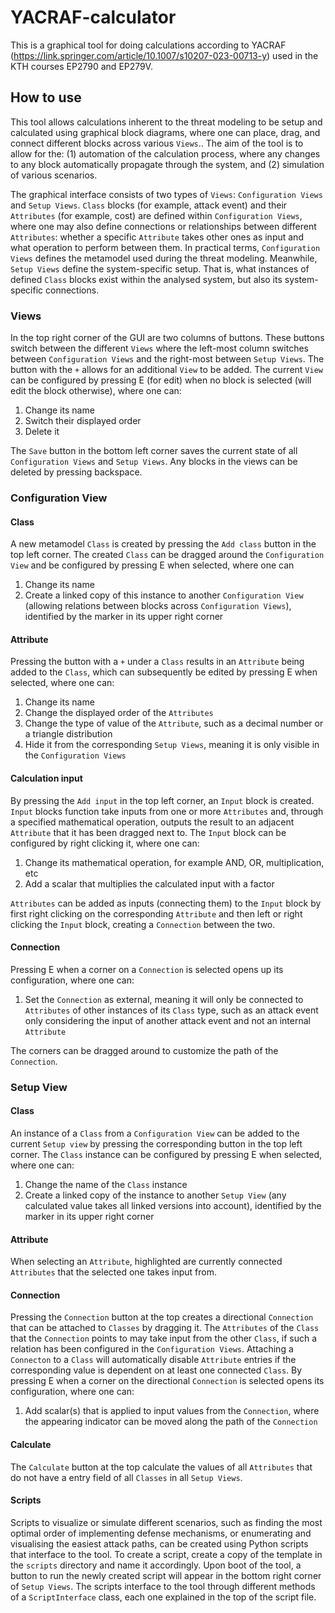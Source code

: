 # YACRAF-calculator

This is a graphical tool for doing calculations according to YACRAF (https://link.springer.com/article/10.1007/s10207-023-00713-y) used in the KTH courses EP2790 and EP279V.

## How to use

This tool allows calculations inherent to the threat modeling to be setup and calculated using graphical block diagrams, where one can place, drag, and connect different blocks across various `Views`.. The aim of the tool is to allow for the: (1) automation of the calculation process, where any changes to any block automatically propagate through the system, and (2) simulation of various scenarios.

The graphical interface consists of two types of `Views`: `Configuration Views` and `Setup Views`. `Class` blocks (for example, attack event) and their `Attributes` (for example, cost) are defined within `Configuration Views`, where one may also define connections or relationships between different `Attributes`: whether a specific `Attribute` takes other ones as input and what operation to perform between them. In practical terms, `Configuration Views` defines the metamodel used during the threat modeling. Meanwhile, `Setup Views` define the system-specific setup. That is, what instances of defined `Class` blocks exist within the analysed system, but also its system-specific connections.

### Views

In the top right corner of the GUI are two columns of buttons. These buttons switch between the different `Views` where the left-most column switches between `Configuration Views` and the right-most between `Setup Views`. The button with the `+` allows for an additional `View` to be added. The current `View` can be configured by pressing E (for edit) when no block is selected (will edit the block otherwise), where one can:

1. Change its name
2. Switch their displayed order
3. Delete it

The `Save` button in the bottom left corner saves the current state of all `Configuration Views` and `Setup Views`. Any blocks in the views can be deleted by pressing backspace.

### Configuration View

#### Class

A new metamodel `Class` is created by pressing the `Add class` button in the top left corner. The created `Class` can be dragged around the `Configuration View` and be configured by pressing E when selected, where one can

1. Change its name
2. Create a linked copy of this instance to another `Configuration View` (allowing relations between blocks across `Configuration Views`), identified by the marker in its upper right corner

#### Attribute

Pressing the button with a `+` under a `Class` results in an `Attribute` being added to the `Class`, which can subsequently be edited by pressing E when selected, where one can:

1. Change its name
2. Change the displayed order of the `Attributes`
3. Change the type of value of the `Attribute`, such as a decimal number or a triangle distribution
4. Hide it from the corresponding `Setup Views`, meaning it is only visible in the `Configuration Views`

#### Calculation input

By pressing the `Add input` in the top left corner, an `Input` block is created. `Input` blocks function take inputs from one or more `Attributes` and, through a specified mathematical operation, outputs the result to an adjacent `Attribute` that it has been dragged next to. The `Input` block can be configured by right clicking it, where one can:

1. Change its mathematical operation, for example AND, OR, multiplication, etc
2. Add a scalar that multiplies the calculated input with a factor

`Attributes` can be added as inputs (connecting them) to the `Input` block by first right clicking on the corresponding `Attribute` and then left or right clicking the `Input` block, creating a `Connection` between the two.

#### Connection

Pressing E when a corner on a `Connection` is selected opens up its configuration, where one can:

1. Set the `Connection` as external, meaning it will only be connected to `Attributes` of other instances of its `Class` type, such as an attack event only considering the input of another attack event and not an internal `Attribute`

The corners can be dragged around to customize the path of the `Connection`.

### Setup View

#### Class

An instance of a `Class` from a `Configuration View` can be added to the current `Setup view` by pressing the corresponding button in the top left corner. The `Class` instance can be configured by pressing E when selected, where one can:

1. Change the name of the `Class` instance
2. Create a linked copy of the instance to another `Setup View` (any calculated value takes all linked versions into account), identified by the marker in its upper right corner

#### Attribute

When selecting an `Attribute`, highlighted are currently connected `Attributes` that the selected one takes input from.

#### Connection

Pressing the `Connection` button at the top creates a directional `Connection` that can be attached to `Classes` by dragging it. The `Attributes` of the `Class` that the `Connection` points to may take input from the other `Class`, if such a relation has been configured in the `Configuration Views`. Attaching a `Connecton` to a `Class` will automatically disable `Attribute` entries if the corresponding value is dependent on at least one connected `Class`. By pressing E when a corner on the directional `Connection` is selected opens its configuration, where one can:

1. Add scalar(s) that is applied to input values from the `Connection`, where the appearing indicator can be moved along the path of the `Connection`

#### Calculate

The `Calculate` button at the top calculate the values of all `Attributes` that do not have a entry field of all `Classes` in all `Setup Views`.

#### Scripts

Scripts to visualize or simulate different scenarios, such as finding the most optimal order of implementing defense mechanisms, or enumerating and visualising the easiest attack paths, can be created using Python scripts that interface to the tool. To create a script, create a copy of the template in the `scripts` directory and name it accordingly. Upon boot of the tool, a button to run the newly created script will appear in the bottom right corner of `Setup Views`. The scripts interface to the tool through different methods of a `ScriptInterface` class, each one explained in the top of the script file.
